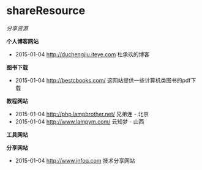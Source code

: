 shareResource
=============

*分享资源*


**个人博客网站**

+ 2015-01-04 http://duchengjiu.iteye.com 杜承玖的博客 

**图书下载**

+ 2015-01-04 http://bestcbooks.com/ 这网站提供一些计算机类图书的pdf下载	

**教程网站**

+ 2015-01-04 http://php.lampbrother.net/ 兄弟连 - 北京
+ 2015-01-04 http://www.lampym.com/ 云知梦 - 山西

**工具网站**


**分享网站**
+ 2015-01-04 http://www.infoq.com 技术分享网站




